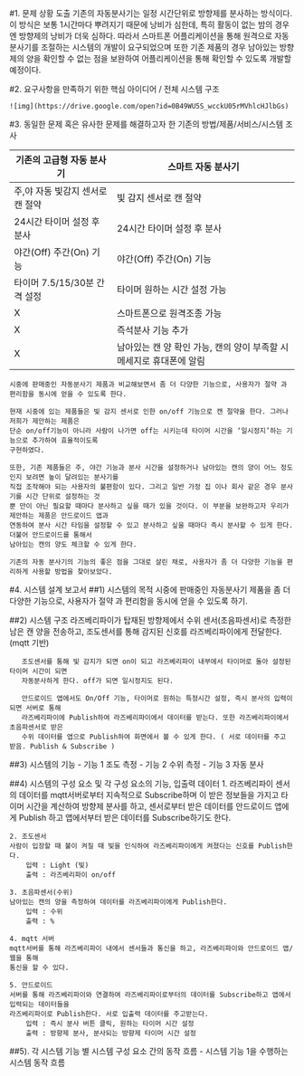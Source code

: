 #1. 문제 상황 도출
    기존의 자동분사기는 일정 시간단위로 방향제를 분사하는 방식이다. 이 방식은 보통 1시간마다 뿌려지기 때문에 낭비가 심한데,
    특히 활동이 없는 밤의 경우엔 방향제의 낭비가 더욱 심하다. 따라서 스마트폰 어플리케이션을 통해 원격으로 자동분사기를
    조절하는 시스템의 개발이 요구되었으며 또한 기존 제품의 경우 남아있는 방향제의 양을 확인할 수 없는 점을 보완하여
    어플리케이션을 통해 확인할 수 있도록 개발할 예정이다.

#2. 요구사항을 만족하기 위한 핵심 아이디어 / 전체 시스템 구조

    ![img](https://drive.google.com/open?id=0B49WU5S_wcckU05rMVhlcHJlbGs)

#3. 동일한 문제 혹은 유사한 문제를 해결하고자 한 기존의 방법/제품/서비스/시스템 조사
    
기존의 고급형 자동 분사기 | 스마트 자동 분사기
---|---
주,야 자동 빛감지 센서로 캔 절약 | 빛 감지 센서로 캔 절약
24시간 타이머 설정 후 분사 | 24시간 타이머 설정 후 분사
야간(Off) 주간(On) 기능 | 야간(Off) 주간(On) 기능
타이머 7.5/15/30분 간격 설정 | 타이머 원하는 시간 설정 가능
X | 스마트폰으로 원격조종 가능
X | 즉석분사 기능 추가
X | 남아있는 캔 양 확인 가능, 캔의 양이 부족할 시 메세지로 휴대폰에 알림
    
    시중에 판매중인 자동분사기 제품과 비교해보면서 좀 더 다양한 기능으로, 사용자가 절약 과 편리함을 동시에 얻을 수 있도록 한다.
 
    현재 시중에 있는 제품들은 빛 감지 센서로 인한 on/off 기능으로 캔 절약을 한다. 그러나 저희가 제안하는 제품은 
    단순 on/off기능이 아니라 사람이 나가면 off는 시키는데 타이머 시간을 ‘일시정지’하는 기능으로 추가하여 효율적이도록
    구현하였다.

    또한, 기존 제품들은 주, 야간 기능과 분사 시간을 설정하거나 남아있는 캔의 양이 어느 정도인지 보려면 높이 달려있는 분사기를
    직접 조작해야 되는 사용자의 불편함이 있다. 그리고 일반 가정 집 이나 회사 같은 경우 분사기를 시간 단위로 설정하는 것
    뿐 만이 아닌 필요할 때마다 분사하고 싶을 때가 있을 것이다. 이 부분을 보완하고자 우리가 제안하는 제품은 안드로이드 앱과
    연동하여 분사 시간 타임을 설정할 수 있고 분사하고 싶을 때마다 즉시 분사할 수 있게 한다. 더불어 안드로이드를 통해서 
    남아있는 캔의 양도 체크할 수 있게 한다.

    기존의 자동 분사기의 기능의 좋은 점을 그대로 살린 채로, 사용자가 좀 더 다양한 기능을 편리하게 사용할 방법을 찾아보았다.

#4. 시스템 설계 보고서
##1) 시스템의 목적
	   시중에 판매중인 자동분사기 제품을 좀 더 다양한 기능으로, 사용자가 절약 과 편리함을 동시에 얻을 수 있도록 하기.
	  
##2) 시스템 구조
	   라즈베리파이가 탑재된 방향제에서 수위 센서(초음파센서)로 측정한 남은 캔 양을 전송하고, 
	   조도센서를 통해 감지된 신호를 라즈베리파이에게 전달한다. (mqtt 기반)

	   조도센서를 통해 빛 감지가 되면 on이 되고 라즈베리파이 내부에서 타이머로 돌아 설정된 타이머 시간이 되면
	   자동분사하게 한다. off가 되면 일시정지도 된다.

 	   안드로이드 앱에서도 On/Off 기능, 타이머로 원하는 특정시간 설정, 즉시 분사의 입력이 되면 서버로 통해 
 	   라즈베리파이에 Publish하여 라즈베리파이에서 데이터를 받는다. 또한 라즈베리파이에서 초음파센서로 받은
 	   수위 데이터를 앱으로 Publish하여 화면에서 볼 수 있게 한다. ( 서로 데이터를 주고 받음. Publish & Subscribe )

##3) 시스템의 기능
	    - 기능 1 조도 측정
	    - 기능 2 수위 측정
	    - 기능 3 자동 분사
	
##4) 시스템의 구성 요소 및 각 구성 요소의 기능, 입출력 데이터
	1. 라즈베리파이
 	센서의 데이터를 mqtt서버로부터 지속적으로 Subscribe하며 이 받은 정보들을 가지고 타이머 시간을 계산하여 
	방향제 분사를 하고, 센서로부터 받은 데이터를 안드로이드 앱에게 Publish 하고 앱에서부터 받은 데이터를
	Subscribe하기도 한다.

 	2. 조도센서
 	사람이 입장할 때 불이 켜질 때 빛을 인식하여 라즈베리파이에게 켜졌다는 신호를 Publish한다.
	   	입력 : Light (빛)
   		출력 : 라즈베리파이 on/off

 	3. 초음파센서(수위)
 	남아있는 캔의 양을 측정하여 데이터를 라즈베리파이에게 Publish한다.
   		입력 : 수위
   		출력 : %

 	4. mqtt 서버
  	mqtt서버를 통해 라즈베리파이 내에서 센서들과 통신을 하고, 라즈베리파이와 안드로이드 앱/웹을 통해 
	통신을 할 수 있다.  

 	5. 안드로이드
 	서버를 통해 라즈베리파이와 연결하여 라즈베리파이로부터의 데이터를 Subscribe하고 앱에서 입력되는 데이터들을
	라즈베리파이로 Publish한다. 서로 입출력 데이터를 주고받는다.
   		입력 : 즉시 분사 버튼 클릭, 원하는 타이머 시간 설정
   		출력 : 방향제 분사, 분사되는 방향제 타이머 시간 설정

 
##5). 각 시스템 기능 별 시스템 구성 요소 간의 동작 흐름
	- 시스템 기능 1을 수행하는 시스템 동작 흐름

 


